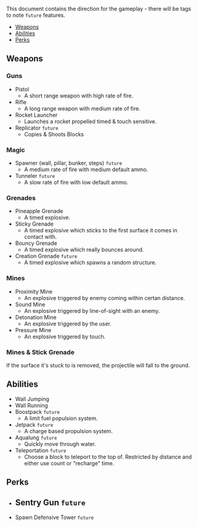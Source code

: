 This document contains the direction for the gameplay - there will be tags to note `future` features.

- [Weapons](#weapons)
- [Abilities](#abilities)
- [Perks](#perks)

## Weapons

### Guns
- Pistol
  - A short range weapon with high rate of fire.
- Rifle
  - A long range weapon with medium rate of fire.
- Rocket Launcher
  - Launches a rocket propelled timed & touch sensitive.
- Replicator `future`
  - Copies & Shoots Blocks
  
### Magic
- Spawner (wall, pillar, bunker, steps) `future`
  - A medium rate of fire with medium default ammo.
- Tunneler `future`
  - A slow rate of fire with low default ammo.
  
### Grenades
- Pineapple Grenade
  - A timed explosive.
- Sticky Grenade
  - A timed explosive which sticks to the first surface it comes in contact with.
- Bouncy Grenade
  - A timed explosive which really bounces around.
- Creation Grenade `future`
  - A timed explosive which spawns a random structure.
  
### Mines
- Proximity Mine
  - An explosive triggered by enemy coming within certan distance.
- Sound Mine
  - An explosive triggered by line-of-sight with an enemy.
- Detonation Mine
  - An explosive triggered by the user.
- Pressure Mine
  - An explosive triggered by touch.

### Mines & Stick Grenade

If the surface it's stuck to is removed, the projectile will fall to the ground.

## Abilities

- Wall Jumping
- Wall Running
- Boostpack `future`
  - A limit fuel populsion system.
- Jetpack `future`
  - A charge based propulsion system.
- Aqualung `future`
  - Quickly move through water.
- Teleportation `future`
  - Choose a block to teleport to the top of. Restricted by distance and either use count or "recharge" time.

## Perks

- Sentry Gun `future`
  - 
- Spawn Defensive Tower `future`
